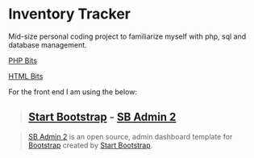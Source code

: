 # Inventory Tracker

Mid-size personal coding project to familiarize myself with php, sql and database management.

[PHP Bits](https://github.com/bjblayney/inventory-tracker/tree/master/includes)

[HTML Bits](https://github.com/bjblayney/inventory-tracker/tree/master/pages)

For the front end I am using the below:
> ## [Start Bootstrap](http://startbootstrap.com/) - [SB Admin 2](http://startbootstrap.com/template-overviews/sb-admin-2/)

> [SB Admin 2](http://startbootstrap.com/template-overviews/sb-admin-2/) is an open source, admin dashboard template for [Bootstrap](http://getbootstrap.com/) created by [Start Bootstrap](http://startbootstrap.com/).
